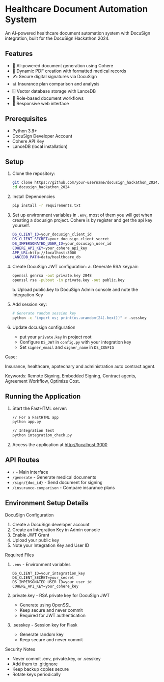 # Healthcare Document Automation System

An AI-powered healthcare document automation system with DocuSign integration, built for the DocuSign Hackathon 2024.

## Features

- 🤖 AI-powered document generation using Cohere
- 📄 Dynamic PDF creation with formatted medical records
- ✍️ Secure digital signatures via DocuSign
- 📊 Insurance plan comparison and analysis
- 🗄️ Vector database storage with LanceDB
- 🎯 Role-based document workflows
- 📱 Responsive web interface

## Prerequisites

- Python 3.8+
- DocuSign Developer Account
- Cohere API Key
- LanceDB (local installation)

## Setup

1. Clone the repository:

    ```bash
    git clone https://github.com/your-username/docusign_hackathon_2024.git
    cd docusign_hackathon_2024
    ```

2. Install Dependencies

    ```bash
    pip install -r requirements.txt
    ```

3. Set up environment variables in `.env`, most of them you will get when creating a docusign project. Cohere is by register and get the api key yourself.

    ```bash
    DS_CLIENT_ID=your_docusign_client_id
    DS_CLIENT_SECRET=your_docusign_client_secret
    DS_IMPERSONATED_USER_ID=your_docusign_user_id
    COHERE_API_KEY=your_cohere_api_key
    APP_URL=http://localhost:3000
    LANCEDB_PATH=data/healthcare_db
    ```

4. Create DocuSign JWT configuration:
    a. Generate RSA keypair:

    ```bash
    openssl genrsa -out private.key 2048
    openssl rsa -pubout -in private.key -out public.key
    ```

    b. Upload public.key to DocuSign Admin console and note the Integration Key

5. Add session key:

    ```bash
    # Generate random session key
    python -c "import os; print(os.urandom(24).hex())" > .sesskey
    ```

6. Update docusign configuration
    - put your `private.key` in project root
    - Configure `DS_JWT` in `config.py` with your integration key
    - Set `signer_email` and `signer_name` in `DS_CONFIG`

Case:

Insurance, healthcare, apotechary and administration auto contract agent.

Keywords: Remote Signing, Embedded Signing, Contract agents, Agreement Workflow, Optimize Cost.

## Running the Application

1. Start the FastHTML server:

    ```bash
    // For a FastHTML app
    python app.py

    // Integration test
    python integration_check.py
    ```

2. Access the application at <http://localhost:3000>

## API Routes

- `/` - Main interface
- `/generate` - Generate medical documents
- `/sign/{doc_id}` - Send document for signing
- `/insurance-comparison` - Compare insurance plans

## Environment Setup Details

DocuSign Configuration

1. Create a DocuSign developer account
2. Create an Integration Key in Admin console
3. Enable JWT Grant
4. Upload your public key
5. Note your Integration Key and User ID

Required Files

1. `.env` - Environment variables

    ```text
    DS_CLIENT_ID=your_integration_key
    DS_CLIENT_SECRET=your_secret
    DS_IMPERSONATED_USER_ID=your_user_id
    COHERE_API_KEY=your_cohere_key
    ```

2. private.key - RSA private key for DocuSign JWT
    - Generate using OpenSSL
    - Keep secure and never commit
    - Required for JWT authentication
3. .sesskey - Session key for Flask
    - Generate random key
    - Keep secure and never commit

Security Notes

- Never commit .env, private.key, or .sesskey
- Add them to .gitignore
- Keep backup copies secure
- Rotate keys periodically
